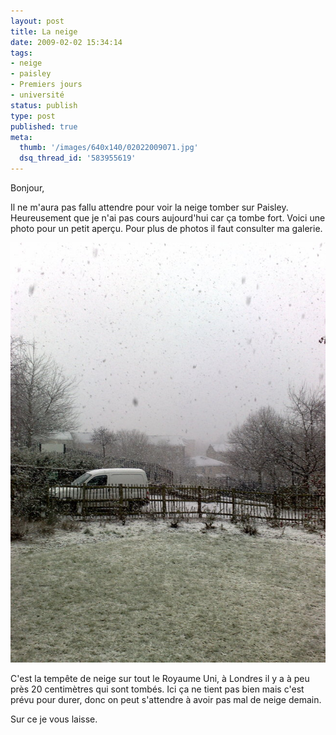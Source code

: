 ```yaml
---
layout: post
title: La neige
date: 2009-02-02 15:34:14
tags:
- neige
- paisley
- Premiers jours
- université
status: publish
type: post
published: true
meta:
  thumb: '/images/640x140/02022009071.jpg'
  dsq_thread_id: '583955619'
---
```

Bonjour,

Il ne m'aura pas fallu attendre pour voir la neige tomber sur Paisley. Heureusement que je n'ai pas cours aujourd'hui car ça tombe fort. Voici une photo pour un petit aperçu. Pour plus de photos il faut consulter ma galerie.
<!--break-->
![Vue de ma chambre sous la neige](/images/650x/02022009071.jpg "Paisley sous la neige")

C'est la tempête de neige sur tout le Royaume Uni, à Londres il y a à peu près 20 centimètres qui sont tombés. Ici ça ne tient pas bien mais c'est prévu pour durer, donc on peut s'attendre à avoir pas mal de neige demain.

Sur ce je vous laisse.
